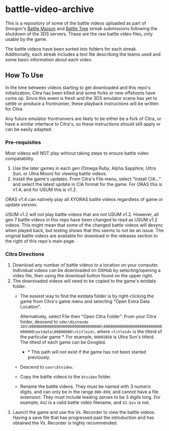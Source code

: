 # battle-video-archive
This is a repository of some of the battle videos uploaded as part of Smogon's [Battle Maison](https://www.smogon.com/forums/threads/battle-maison-discussion-records.3492706/) and [Battle Tree](https://www.smogon.com/forums/threads/battle-tree-discussion-and-records.3587215/) streak submissions following the shutdown of the 3DS servers. These are the raw battle video files, only usable by the game.

The battle videos have been sorted into folders for each streak. Additionally, each streak includes a text file describing the teams used and some basic information about each video.

## How To Use
In the time between videos starting to get downloaded and this repo's initialization, Citra has been killed and some forks or new offshoots have come up.
Since this event is fresh and the 3DS emulator scene has yet to settle or produce a frontrunner, these playback instructions will be written for Citra.

Any future emulator frontrunners are likely to be either be a fork of Citra, or have a similar interface to Citra's, so these instructions should still apply or can be easily adapted.

### Pre-requisites
Most videos will NOT play without taking steps to ensure battle video compatability.
1. Use the later games in each gen (Omega Ruby, Alpha Sapphire, Ultra Sun, or Ultra Moon) for viewing battle videos.
2. Install the game's updates. From Citra's File menu, select "Install CIA..." and select the latest update in CIA format for the game. For ORAS this is v1.4, and for USUM this is v1.2.

ORAS v1.4 can natively play all XYORAS battle videos regardless of game or update version.

USUM v1.2 will not play battle videos that are not USUM v1.2. However, all gen 7 battle videos in this repo have been changed to read as USUM v1.2 videos. This might mean that some of the changed battle videos will desync when played back, but testing shows that this seems to not be an issue. The original battle videos are available for download in the releases section to the right of this repo's main page.

### Citra Directions
1. Download any number of battle videos to a location on your computer. Individual videos can be downloaded on GitHub by selecting/opening a video file, then using the download button found on the upper right.
2. The downloaded videos will need to be copied to the game's extdata folder.
   - The easiest way to find the extdata folder is by right-clicking the game from Citra's game menu and selecting "Open Extra Data Location".

     Alternatively, select File then "Open Citra Folder". From your Citra folder, descend to `sdmc\Nintendo 3DS\00000000000000000000000000000000\00000000000000000000000000000000\extdata\00000000\<titleid>`, where `<titleid>` is the titleid of the particular game *. For example, `00001B50` is Ultra Sun's titleid. The titleid of each game can be Googled.
     - \* This path will not exist if the game has not been started previously.
   - Descend to `user\btvideo`.
   - Copy the battle videos to the `btvideo` folder.
   - Rename the battle videos. They must be named with 3 numeric digits, and can only be in the range `000-099`, and cannot have a file extension. They must include leading zeroes to be 3 digits long. For example, `042` is a valid battle video filename, and `42.bin` is not.
3. Launch the game and use the Vs. Recorder to view the battle videos. Having a save file that has progressed past the introduction and has obtained the Vs. Recorder is highly recommended.
